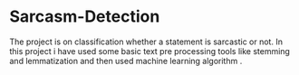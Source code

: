 # Sarcasm-Detection
The project is on classification whether a statement is sarcastic or not.
In this project i have used some basic text pre processing tools like stemming and lemmatization and then used machine learning algorithm .
